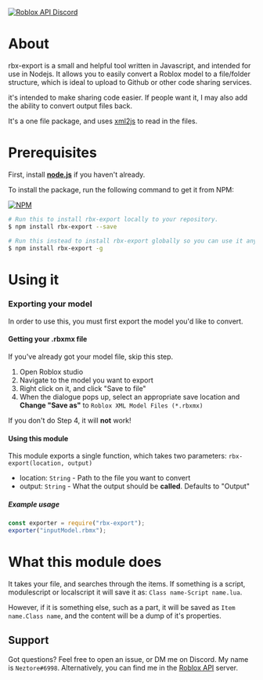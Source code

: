 <a href="https://discord.gg/EDXNdAT"><img src="https://img.shields.io/badge/discord-roblox%20api%20chat-blue.svg?style=flat-square" alt="Roblox API Discord"/></a>

# About
rbx-export is a small and helpful tool written in Javascript, and intended for use in Nodejs.
It allows you to easily convert a Roblox model to a file/folder structure, which is ideal to upload to Github or other code sharing services.

it's intended to make sharing code easier. If people want it, I may also add the ability to convert output files back.

It's a one file package, and uses [xml2js](https://www.npmjs.com/package/xml2js) to read in the files.
# Prerequisites
First, install [**node.js**](https://nodejs.org/en/download/current/) if you haven't already.

To install the package, run the following command to get it from NPM:

[![NPM](https://nodei.co/npm/rbx-export.png)](https://npmjs.org/package/rbx-export)

```bash
# Run this to install rbx-export locally to your repository. 
$ npm install rbx-export --save

# Run this instead to install rbx-export globally so you can use it anywhere.
$ npm install rbx-export -g
```

# Using it
### Exporting your model
In order to use this, you must first export the model you'd like to convert.

#### Getting your .rbxmx file
If you've already got your model file, skip this step.
1. Open Roblox studio
2. Navigate to the model you want to export
3. Right click on it, and click "Save to file"
4. When the dialogue pops up, select an appropriate save location and **Change "Save as"** to  `Roblox XML Model Files (*.rbxmx)`

If you don't do Step 4, it will **not** work!

#### Using this module
This module exports a single function, which takes two parameters:
`rbx-export(location, output)`

- location: `String` - Path to the file you want to convert
- output: `String` - What the output should be **called**. Defaults to "Output"

##### Example usage
```js
const exporter = require("rbx-export");
exporter("inputModel.rbmx");
```

# What this module does
It takes your file, and searches through the items.
If something is a script, modulescript or localscript it will save it as:
`Class name-Script name.lua`.

However, if it is something else, such as a part, it will be saved as `Item name.Class name`, and the content will be a dump of it's properties.

## Support
Got questions? Feel free to open an issue, or DM me on Discord. My name is `Neztore#6998`. Alternatively, you can find me in the [Roblox API](https://discord.gg/EDXNdAT) server.